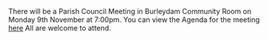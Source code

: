<!--
.. title: Parish Council  Monday, November 9th  at 7:00pm.
.. slug: 2015-11-09-affordable-housing
.. date: 2015-11-09 13:49:30 UTC
.. tags: parishcouncil
.. category:
.. link:
.. description:
.. type: text
-->

There will be a Parish Council Meeting  in Burleydam Community Room on
Monday 9th November at 7:00pm. You can view the Agenda for the meeting
[here](https://drive.google.com/drive/#folders/0B2XEOILWjIK3RkE1aDdWSXJBTk0/0B2XEOILWjIK3SWRGZjZZbTUzRFk)
All are welcome to attend.
